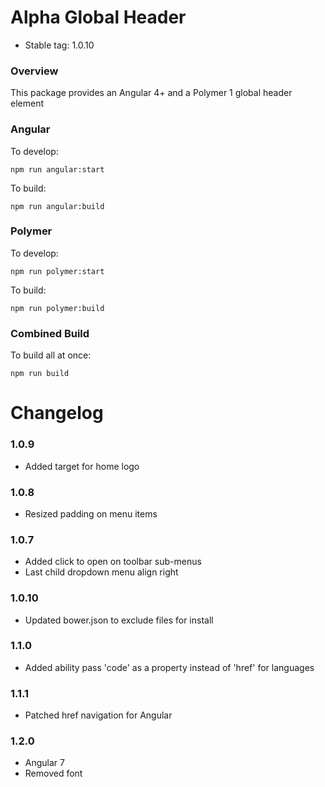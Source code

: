 # Alpha Global Header

* Stable tag: 1.0.10

### Overview

This package provides an Angular 4+ and a Polymer 1 global header element

### Angular

To develop:
```node
npm run angular:start
```

To build:
```node
npm run angular:build
```


### Polymer

To develop:
```node
npm run polymer:start
```

To build:
```node
npm run polymer:build
```

### Combined Build

To build all at once:
```node
npm run build
```

# Changelog

### 1.0.9
- Added target for home logo

### 1.0.8
- Resized padding on menu items

### 1.0.7
- Added click to open on toolbar sub-menus
- Last child dropdown menu align right

### 1.0.10
- Updated bower.json to exclude files for install

### 1.1.0
- Added ability pass 'code' as a property instead of 'href' for languages

### 1.1.1
- Patched href navigation for Angular

### 1.2.0
- Angular 7
- Removed font